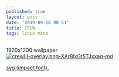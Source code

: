 ```yaml
---
published: true
layout: post
date: '2019-09-18 08:51'
title: CREW
tags: linux mine
---
```

1920x1200 wallpaper  
[![crewIII-overlay.png-XAr8lxGt5TJxxaq-md](https://images.weserv.nl/?url=https://i.imgur.com/ihRRUttl.jpg)](https://images.weserv.nl/?url=https://i.imgur.com/ihRRUtt.jpg)

[svg (impact font).](/media/crew.svg)
